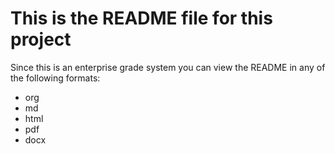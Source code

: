 This is the README file for this project
========================================

Since this is an enterprise grade system you can view the README in any
of the following formats:

-   org
-   md
-   html
-   pdf
-   docx
